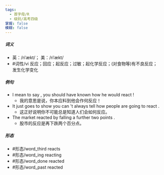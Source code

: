 ```yaml
---
tags:
  - 首字母/R
  - 级别/高考四级
掌握: false
模糊: false
---
```

##### 词义
- 英：/riˈækt/； 美：/riˈækt/
- #词性/vi  反应；回应；起反应；过敏；起化学反应；(对食物等)有不良反应；发生化学变化
##### 例句
- I mean to say , you should have known how he would react !
	- 我的意思是说，你本应料到他会作何反应！
- It just goes to show you can 't always tell how people are going to react .
	- 这正好说明你不可能总是知道人们会如何反应。
- The market reacted by falling a further two points .
	- 股市的反应是再下跌两个百分点。
##### 形态
- #形态/word_third reacts
- #形态/word_ing reacting
- #形态/word_done reacted
- #形态/word_past reacted
